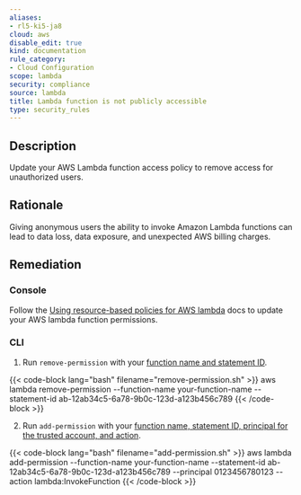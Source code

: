 ```yaml
---
aliases:
- rl5-ki5-ja8
cloud: aws
disable_edit: true
kind: documentation
rule_category:
- Cloud Configuration
scope: lambda
security: compliance
source: lambda
title: Lambda function is not publicly accessible
type: security_rules
---
```


## Description

Update your AWS Lambda function access policy to remove access for unauthorized users.

## Rationale

Giving anonymous users the ability to invoke Amazon Lambda functions can lead to data loss, data exposure, and unexpected AWS billing charges.

## Remediation

### Console

Follow the [Using resource-based policies for AWS lambda][1] docs to update your AWS lambda function permissions.

### CLI

1. Run `remove-permission` with your [function name and statement ID][2].

  {{< code-block lang="bash" filename="remove-permission.sh" >}}
  aws lambda remove-permission
    --function-name your-function-name
    --statement-id ab-12ab34c5-6a78-9b0c-123d-a123b456c789
  {{< /code-block >}}

2. Run `add-permission` with your [function name, statement ID, principal for the trusted account, and action][3].

  {{< code-block lang="bash" filename="add-permission.sh" >}}
  aws lambda add-permission
    --function-name your-function-name
    --statement-id ab-12ab34c5-6a78-9b0c-123d-a123b456c789
    --principal 0123456780123
    --action lambda:InvokeFunction
  {{< /code-block >}}

[1]: https://docs.aws.amazon.com/lambda/latest/dg/access-control-resource-based.html
[2]: https://awscli.amazonaws.com/v2/documentation/api/latest/reference/lambda/remove-permission.html#synopsis
[3]: https://awscli.amazonaws.com/v2/documentation/api/latest/reference/lambda/add-permission.html#synopsis
